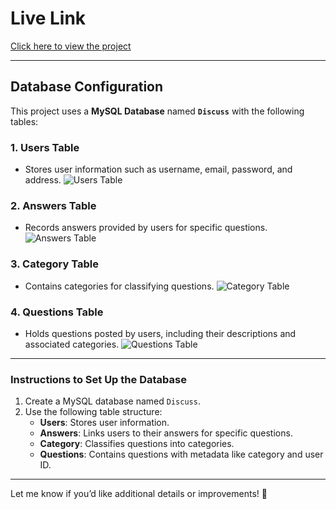 
# Live Link
<a href="https://goutamhzb1.42web.io">Click here to view the project</a>

---

## Database Configuration
This project uses a **MySQL Database** named **`Discuss`** with the following tables:

### 1. **Users Table**
- Stores user information such as username, email, password, and address.
![Users Table](https://github.com/user-attachments/assets/48f557d2-b833-43d1-88f1-4f2eac55383e)

### 2. **Answers Table**
- Records answers provided by users for specific questions.
![Answers Table](https://github.com/user-attachments/assets/75caf44d-308a-4e94-9d42-5fc8880ba2b9)

### 3. **Category Table**
- Contains categories for classifying questions.
![Category Table](https://github.com/user-attachments/assets/d087d128-6209-42c1-a733-2f8345d9d1b6)

### 4. **Questions Table**
- Holds questions posted by users, including their descriptions and associated categories.
![Questions Table](https://github.com/user-attachments/assets/27f6001d-7035-4efb-b212-3c1a1fbd922d)

---

### Instructions to Set Up the Database
1. Create a MySQL database named `Discuss`.
2. Use the following table structure:
   - **Users**: Stores user information.
   - **Answers**: Links users to their answers for specific questions.
   - **Category**: Classifies questions into categories.
   - **Questions**: Contains questions with metadata like category and user ID.

---

Let me know if you’d like additional details or improvements! 🎉
